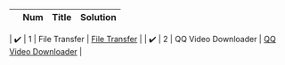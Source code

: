 |   | Num | Title | Solution |
| :---: | :---: | :--- | :--- |

| :heavy_check_mark: | 1 | File Transfer | [File Transfer](./File%20Transfer) |
| :heavy_check_mark: | 2 | QQ Video Downloader | [QQ Video Downloader](./QQ%20Video%20Downloader) |
